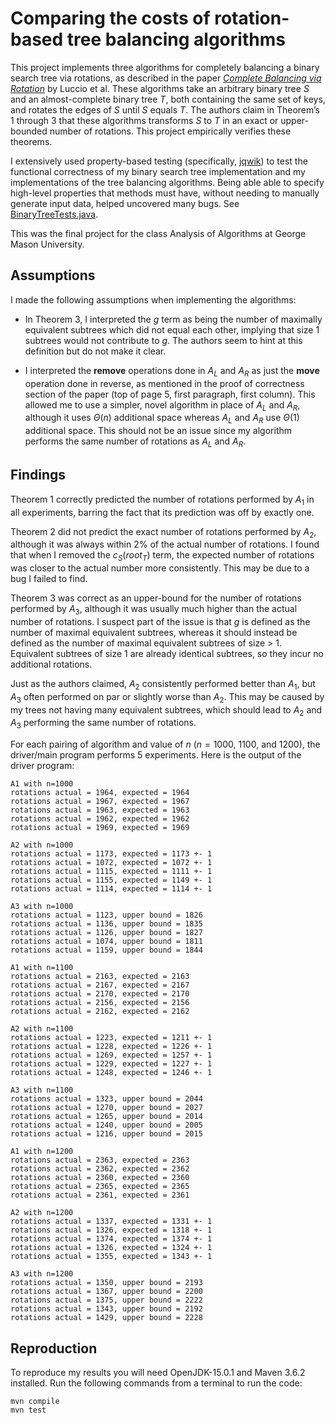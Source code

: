 # Comparing the costs of rotation-based tree balancing algorithms

This project implements three algorithms for completely balancing a
binary search tree via rotations, as described in the paper *[Complete
Balancing via
Rotation](http://web.science.mq.edu.au/~bmans/BMans/Papers/LMMP_CJ2016.pdf)*
by Luccio et al. These algorithms take an arbitrary binary tree *S* and
an almost-complete binary tree *T*, both containing the same set of
keys, and rotates the edges of *S* until *S* equals *T*. The authors
claim in Theorem’s 1 through 3 that these algorithms transforms *S* to
*T* in an exact or upper-bounded number of rotations. This project
empirically verifies these theorems.

I extensively used property-based testing (specifically, [jqwik](https://jqwik.net)) to
test the functional correctness of my binary search tree implementation and my
implementations of the tree balancing algorithms. Being able able to specify high-level
properties that methods must have, without needing to manually generate input data, helped
uncovered many bugs. See [BinaryTreeTests.java](src/test/java/BinaryTreeTest.java).

This was the final project for the class Analysis of Algorithms at George
Mason University.

## Assumptions

I made the following assumptions when implementing the algorithms:

-   In Theorem 3, I interpreted the *g* term as being the number of
    maximally equivalent subtrees which did not equal each other,
    implying that size 1 subtrees would not contribute to *g*. The
    authors seem to hint at this definition but do not make it clear.

-   I interpreted the **remove** operations done in *A*<sub>*L*</sub>
    and *A*<sub>*R*</sub> as just the **move** operation done in
    reverse, as mentioned in the proof of correctness section of the
    paper (top of page 5, first paragraph, first column). This allowed
    me to use a simpler, novel algorithm in place of *A*<sub>*L*</sub>
    and *A*<sub>*R*</sub>, although it uses *Θ*(*n*) additional space
    whereas *A*<sub>*L*</sub> and *A*<sub>*R*</sub> use *Θ*(1)
    additional space. This should not be an issue since my algorithm
    performs the same number of rotations as *A*<sub>*L*</sub> and
    *A*<sub>*R*</sub>.

## Findings

Theorem 1 correctly predicted the number of rotations performed by
*A*<sub>1</sub> in all experiments, barring the fact that its prediction
was off by exactly one.

Theorem 2 did not predict the exact number of rotations performed by
*A*<sub>2</sub>, although it was always within 2% of the actual number
of rotations. I found that when I removed the
*c*<sub>*S*</sub>(*root*<sub>*T*</sub>) term, the expected number
of rotations was closer to the actual number more consistently. This may
be due to a bug I failed to find.

Theorem 3 was correct as an upper-bound for the number of rotations
performed by *A*<sub>3</sub>, although it was usually much higher than
the actual number of rotations. I suspect part of the issue is that *g*
is defined as the number of maximal equivalent subtrees, whereas it
should instead be defined as the number of maximal equivalent subtrees
of size &gt; 1. Equivalent subtrees of size 1 are already identical
subtrees, so they incur no additional rotations.

Just as the authors claimed, *A*<sub>2</sub> consistently performed
better than *A*<sub>1</sub>, but *A*<sub>3</sub> often performed on par
or slightly worse than *A*<sub>2</sub>. This may be caused by my trees
not having many equivalent subtrees, which should lead to
*A*<sub>2</sub> and *A*<sub>3</sub> performing the same number of
rotations.

For each pairing of algorithm and value of *n* (*n* = 1000, 1100, and
1200), the driver/main program performs 5 experiments. Here is the
output of the driver program:

    A1 with n=1000
    rotations actual = 1964, expected = 1964
    rotations actual = 1967, expected = 1967
    rotations actual = 1963, expected = 1963
    rotations actual = 1962, expected = 1962
    rotations actual = 1969, expected = 1969

    A2 with n=1000
    rotations actual = 1173, expected = 1173 +- 1
    rotations actual = 1072, expected = 1072 +- 1
    rotations actual = 1115, expected = 1111 +- 1
    rotations actual = 1155, expected = 1149 +- 1
    rotations actual = 1114, expected = 1114 +- 1

    A3 with n=1000
    rotations actual = 1123, upper bound = 1826
    rotations actual = 1136, upper bound = 1835
    rotations actual = 1126, upper bound = 1827
    rotations actual = 1074, upper bound = 1811
    rotations actual = 1159, upper bound = 1844

    A1 with n=1100
    rotations actual = 2163, expected = 2163
    rotations actual = 2167, expected = 2167
    rotations actual = 2170, expected = 2170
    rotations actual = 2156, expected = 2156
    rotations actual = 2162, expected = 2162

    A2 with n=1100
    rotations actual = 1223, expected = 1211 +- 1
    rotations actual = 1228, expected = 1226 +- 1
    rotations actual = 1269, expected = 1257 +- 1
    rotations actual = 1229, expected = 1227 +- 1
    rotations actual = 1248, expected = 1246 +- 1

    A3 with n=1100
    rotations actual = 1323, upper bound = 2044
    rotations actual = 1270, upper bound = 2027
    rotations actual = 1265, upper bound = 2014
    rotations actual = 1240, upper bound = 2005
    rotations actual = 1216, upper bound = 2015

    A1 with n=1200
    rotations actual = 2363, expected = 2363
    rotations actual = 2362, expected = 2362
    rotations actual = 2360, expected = 2360
    rotations actual = 2365, expected = 2365
    rotations actual = 2361, expected = 2361

    A2 with n=1200
    rotations actual = 1337, expected = 1331 +- 1
    rotations actual = 1326, expected = 1318 +- 1
    rotations actual = 1374, expected = 1374 +- 1
    rotations actual = 1326, expected = 1324 +- 1
    rotations actual = 1355, expected = 1343 +- 1

    A3 with n=1200
    rotations actual = 1350, upper bound = 2193
    rotations actual = 1367, upper bound = 2200
    rotations actual = 1375, upper bound = 2222
    rotations actual = 1343, upper bound = 2192
    rotations actual = 1429, upper bound = 2228

## Reproduction

To reproduce my results you will need OpenJDK-15.0.1 and Maven 3.6.2
installed. Run the following commands from a terminal to run the code:

    mvn compile
    mvn test
